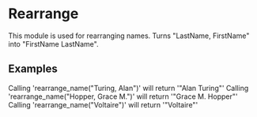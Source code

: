 Rearrange
=========

This module is used for rearranging names.
Turns "LastName, FirstName" into "FirstName LastName".

## Examples

Calling 'rearrange_name("Turing, Alan")' will return '"Alan Turing"'
Calling 'rearrange_name("Hopper, Grace M.")' will return '"Grace M. Hopper"'
Calling 'rearrange_name("Voltaire")' will return '"Voltaire"'
